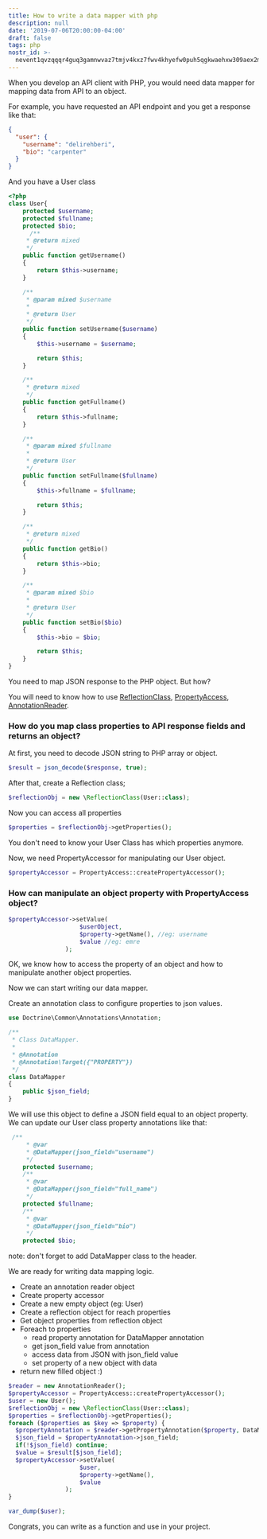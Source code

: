 ```yaml
---
title: How to write a data mapper with php
description: null
date: '2019-07-06T20:00:00-04:00'
draft: false
tags: php
nostr_id: >-
  nevent1qvzqqqr4guq3gamnwvaz7tmjv4kxz7fwv4khyefw0puh5qgkwaehxw309aex2mrp0yhxummnw3ezucnpdejqqgq5m5rutcdnt40yt5t9r5cs6vs52tgn2yatjsxqqksrgtnshhg4ny4qjmhh
---
```



When you develop an API client with PHP, you would need data mapper for mapping data from API to an object. 
<!--more-->
For example, you have requested an API endpoint and you get a response like that:

```json
{
  "user": {
    "username": "delirehberi",
    "bio": "carpenter"
  }
}
```

And you have a User class 

```php
<?php
class User{ 
    protected $username; 
    protected $fullname; 
    protected $bio;
      /**
     * @return mixed
     */
    public function getUsername()
    {
        return $this->username;
    }

    /**
     * @param mixed $username
     *
     * @return User
     */
    public function setUsername($username)
    {
        $this->username = $username;

        return $this;
    }

    /**
     * @return mixed
     */
    public function getFullname()
    {
        return $this->fullname;
    }

    /**
     * @param mixed $fullname
     *
     * @return User
     */
    public function setFullname($fullname)
    {
        $this->fullname = $fullname;

        return $this;
    }

    /**
     * @return mixed
     */
    public function getBio()
    {
        return $this->bio;
    }

    /**
     * @param mixed $bio
     *
     * @return User
     */
    public function setBio($bio)
    {
        $this->bio = $bio;

        return $this;
    }
}
```

You need to map JSON response to the PHP object. But how?

You will need to know how to use [ReflectionClass](https://php.net/manual/en/class.reflectionclass.php), [PropertyAccess](https://symfony.com/doc/current/components/property_access.html), [AnnotationReader](https://www.doctrine-project.org/api/annotations/1.6/Doctrine/Common/Annotations/AnnotationReader.html).

### How do you map class properties to API response fields and returns an object?

At first, you need to decode JSON string to PHP array or object.

```php
$result = json_decode($response, true);
```

After that, create a Reflection class;

```php
$reflectionObj = new \ReflectionClass(User::class);
```

Now you can access all properties

```php
$properties = $reflectionObj->getProperties();
```

You don't need to know your User Class has which properties anymore. 

Now, we need PropertyAccessor for manipulating our User object. 

```php
$propertyAccessor = PropertyAccess::createPropertyAccessor();
```

### How can manipulate an object property with PropertyAccess object?

```php
$propertyAccessor->setValue(
                    $userObject,
                    $property->getName(), //eg: username
                    $value //eg: emre
                );
```

OK, we know how to access the property of an object and how to manipulate another object properties.

Now we can start writing our data mapper.

Create an annotation class to configure properties to json values.

```php
use Doctrine\Common\Annotations\Annotation;

/**
 * Class DataMapper.
 *
 * @Annotation
 * @Annotation\Target({"PROPERTY"})
 */
class DataMapper
{
    public $json_field;
}

```

We will use this object to define a JSON field equal to an object property. We can update our User class property annotations like that:

```php
 /**
     * @var
     * @DataMapper(json_field="username")
     */
    protected $username;
    /**
     * @var
     * @DataMapper(json_field="full_name")
     */
    protected $fullname;
    /**
     * @var
     * @DataMapper(json_field="bio")
     */
    protected $bio;
```

note: don't forget to add DataMapper class to the header.

We are ready for writing data mapping logic.

- Create an annotation reader object
- Create property accessor
- Create a new empty object (eg: User)
- Create a reflection object for reach properties
- Get object properties from reflection object
- Foreach to properties
  - read property annotation for DataMapper annotation
  - get json_field value from annotation
  - access data from JSON with json_field value
  - set property of a new object with data
- return new filled object :)

```php
$reader = new AnnotationReader();
$propertyAccessor = PropertyAccess::createPropertyAccessor();
$user = new User();
$reflectionObj = new \ReflectionClass(User::class);
$properties = $reflectionObj->getProperties();
foreach ($properties as $key => $property) {
  $propertyAnnotation = $reader->getPropertyAnnotation($property, DataMapper::class);
  $json_field = $propertyAnnotation->json_field;
  if(!$json_field) continue;
  $value = $result[$json_field];
  $propertyAccessor->setValue(
                    $user,
                    $property->getName(),
                    $value
                );
}

var_dump($user);
```

Congrats, you can write as a function and use in your project.



